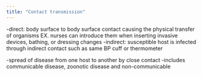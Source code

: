 ```yaml
---
title: "Contact transmission"
---
```

-direct: body surface to body surface contact causing the physical transfer of organisms
EX. nurses can introduce them when inserting invasive devices, bathing, or dressing changes
-indirect: susceptible host is infected through indirect contact such as same BP cuff or thermometer

-spread of disease from one host to another by close contact
-includes communicable disease, zoonotic disease and non-communicable

